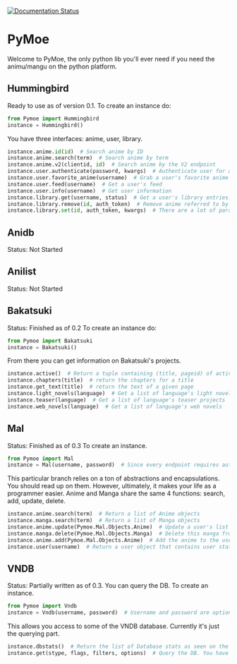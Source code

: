 [![Documentation Status](https://readthedocs.org/projects/pymoe/badge/?version=latest)](http://pymoe.readthedocs.io/en/latest/?badge=latest)
# PyMoe
Welcome to PyMoe, the only python lib you'll ever need if you need the animu/mangu on the python platform.

## Hummingbird
Ready to use as of version 0.1.
To create an instance do:
```python
from Pymoe import Hummingbird
instance = Hummingbird()
```
You have three interfaces: anime, user, library.
```python
instance.anime.id(id)  # Search anime by ID
instance.anime.search(term)  # Search anime by term
instance.anime.v2(clientid, id)  # Search anime by the V2 endpoint
instance.user.authenticate(password, kwargs)  # Authenticate user for auth_token. Give either email or username
instance.user.favorite_anime(username)  # Grab a user's favorite anime
instance.user.feed(username)  # Get a user's feed
instance.user.info(username)  # Get user information
instance.library.get(username, status)  # Get a user's library entries. Status is an optional status type to filter against.
instance.library.remove(id, auth_token)  # Remove anime referred to by ID from the user's library.
instance.library.set(id, auth_token, kwargs)  # There are a lot of params here. Add the anime referred to by ID to the user's library.
```

## Anidb
Status: Not Started

## Anilist
Status: Not Started

## Bakatsuki
Status: Finished as of 0.2
To create an instance do:
```python
from Pymoe import Bakatsuki
instance = Bakatsuki()
```
From there you can get information on Bakatsuki's projects.
```python
instance.active()  # Return a tuple containing (title, pageid) of active projects
instance.chapters(title)  # return the chapters for a title
instance.get_text(title)  # return the text of a given page
instance.light_novels(language)  # Get a list of language's light novels
instance.teaser(language)  # Get a list of language's teaser projects
instance.web_novels(language)  # Get a list of language's web novels
```

## Mal
Status: Finished as of 0.3
To create an instance.
```python
from Pymoe import Mal
instance = Mal(username, password)  # Since every endpoint requires authentication, un/pw isn't optional
```
This particular branch relies on a ton of abstractions and encapsulations. You should read up on them. However, ultimately, it makes your life as a programmer easier. Anime and Manga share the same 4 functions: search, add, update, delete.
```python
instance.anime.search(term)  # Return a list of Anime objects
instance.manga.search(term)  # Return a list of Manga objects
instance.anime.update(Pymoe.Mal.Objects.Anime)  # Update a user's list with the given anime data
instance.manga.delete(Pymoe.Mal.Objects.Manga)  # Delete this manga from the user's list
instance.anime.add(Pymoe.Mal.Objects.Anime)  # Add the anime to the user's list
instance.user(username)  # Return a user object that contains user stats and a full anime, manga list
```

## VNDB
Status: Partially written as of 0.3. You can query the DB.
To create an instance.
```python
from Pymoe import Vndb
instance = Vndb(username, password)  # Username and password are optional, but allow you to login as a user
```
This allows you access to some of the VNDB database. Currently it's just the querying part.
```python
instance.dbstats()  # Return the list of Database stats as seen on the homepage
instance.get(stype, flags, filters, options)  # Query the DB. You have to read the VNDB API Docs and my Docs for this. No way around it. Their API is complicated.
```